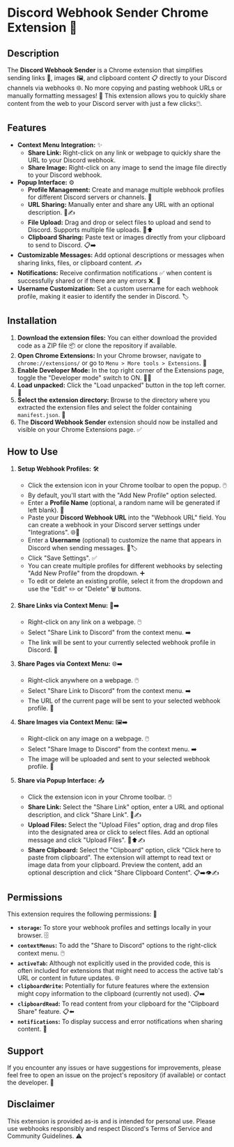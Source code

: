 # Discord Webhook Sender Chrome Extension 🚀

## Description

The **Discord Webhook Sender** is a Chrome extension that simplifies sending links 🔗, images 🖼️, and clipboard content 📋 directly to your Discord channels via webhooks 🌐.  No more copying and pasting webhook URLs or manually formatting messages! 🎉 This extension allows you to quickly share content from the web to your Discord server with just a few clicks🖱️.

## Features

* **Context Menu Integration:** ✨
    * **Share Link:** Right-click on any link or webpage to quickly share the URL to your Discord webhook.
    * **Share Image:** Right-click on any image to send the image file directly to your Discord webhook.
* **Popup Interface:** ⚙️
    * **Profile Management:** Create and manage multiple webhook profiles for different Discord servers or channels. 👤
    * **URL Sharing:** Manually enter and share any URL with an optional description. 🔗✍️
    * **File Upload:** Drag and drop or select files to upload and send to Discord. Supports multiple file uploads. 📁⬆️
    * **Clipboard Sharing:** Paste text or images directly from your clipboard to send to Discord. 📋➡️
* **Customizable Messages:** Add optional descriptions or messages when sharing links, files, or clipboard content. ✍️
* **Notifications:** Receive confirmation notifications ✅ when content is successfully shared or if there are any errors ❌. 🔔
* **Username Customization:** Set a custom username for each webhook profile, making it easier to identify the sender in Discord. 🏷️

## Installation

1. **Download the extension files:** You can either download the provided code as a ZIP file 📦 or clone the repository if available.
2. **Open Chrome Extensions:** In your Chrome browser, navigate to `chrome://extensions/` or go to `Menu > More tools > Extensions`. 🧩
3. **Enable Developer Mode:** In the top right corner of the Extensions page, toggle the "Developer mode" switch to ON. 🧑‍💻
4. **Load unpacked:** Click the "Load unpacked" button in the top left corner. 📂
5. **Select the extension directory:**  Browse to the directory where you extracted the extension files and select the folder containing `manifest.json`. 🎯
6. The **Discord Webhook Sender** extension should now be installed and visible on your Chrome Extensions page. ✅

## How to Use

1. **Setup Webhook Profiles:** 🛠️
    * Click the extension icon in your Chrome toolbar to open the popup. 🖱️
    * By default, you'll start with the "Add New Profile" option selected.
    * Enter a **Profile Name** (optional, a random name will be generated if left blank). 📝
    * Paste your **Discord Webhook URL** into the "Webhook URL" field.  You can create a webhook in your Discord server settings under "Integrations". 🌐🔑
    * Enter a **Username** (optional) to customize the name that appears in Discord when sending messages. 👤🏷️
    * Click "Save Settings". ✅
    * You can create multiple profiles for different webhooks by selecting "Add New Profile" from the dropdown. ➕
    * To edit or delete an existing profile, select it from the dropdown and use the "Edit" ✏️ or "Delete" 🗑️ buttons.

2. **Share Links via Context Menu:** 🔗➡️
    * Right-click on any link on a webpage. 🖱️
    * Select "Share Link to Discord" from the context menu. ➡️
    * The link will be sent to your currently selected webhook profile in Discord. 💬

3. **Share Pages via Context Menu:** 🌐➡️
    * Right-click anywhere on a webpage. 🖱️
    * Select "Share Link to Discord" from the context menu. ➡️
    * The URL of the current page will be sent to your selected webhook profile. 💬

4. **Share Images via Context Menu:** 🖼️➡️
    * Right-click on any image on a webpage. 🖱️
    * Select "Share Image to Discord" from the context menu. ➡️
    * The image will be uploaded and sent to your selected webhook profile. 💬

5. **Share via Popup Interface:** 📤
    * Click the extension icon in your Chrome toolbar. 🖱️
    * **Share Link:** Select the "Share Link" option, enter a URL and optional description, and click "Share Link". 🔗✍️
    * **Upload Files:** Select the "Upload Files" option, drag and drop files into the designated area or click to select files. Add an optional message and click "Upload Files". 📁⬆️✍️
    * **Share Clipboard:** Select the "Clipboard" option, click "Click here to paste from clipboard". The extension will attempt to read text or image data from your clipboard.  Preview the content, add an optional description and click "Share Clipboard Content". 📋➡️👁️✍️

## Permissions

This extension requires the following permissions: 🔐

* **`storage`:** To store your webhook profiles and settings locally in your browser. 🗄️
* **`contextMenus`:** To add the "Share to Discord" options to the right-click context menu. 🖱️
* **`activeTab`:**  Although not explicitly used in the provided code, this is often included for extensions that might need to access the active tab's URL or content in future updates. 🌐
* **`clipboardWrite`:**  Potentially for future features where the extension might copy information to the clipboard (currently not used). 📋➡️
* **`clipboardRead`:** To read content from your clipboard for the "Clipboard Share" feature. 📋⬅️
* **`notifications`:** To display success and error notifications when sharing content. 🔔

## Support

If you encounter any issues or have suggestions for improvements, please feel free to open an issue on the project's repository (if available) or contact the developer. 🙏

## Disclaimer

This extension is provided as-is and is intended for personal use. Please use webhooks responsibly and respect Discord's Terms of Service and Community Guidelines. ⚠️
